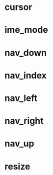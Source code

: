 <link type="text/css" rel="stylesheet" href="../../style.css" />

# cursor

# ime_mode

# nav_down

# nav_index

# nav_left

# nav_right

# nav_up

# resize
